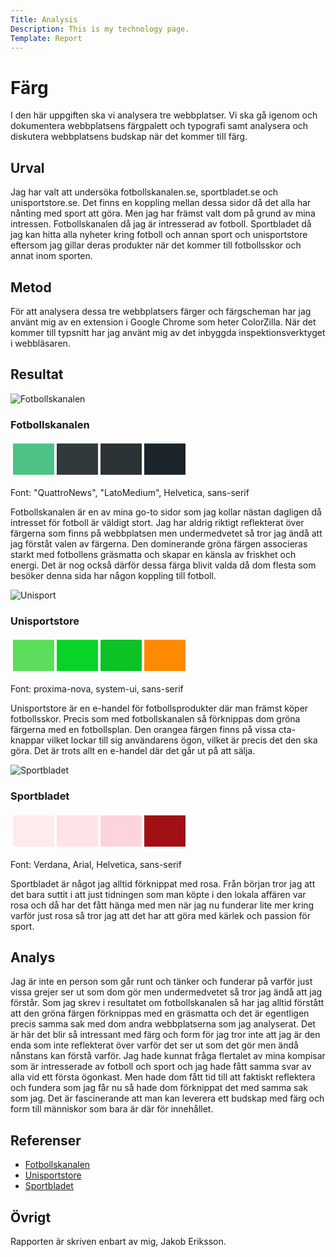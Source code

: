 ```yaml
---
Title: Analysis
Description: This is my technology page.
Template: Report
---
```


# Färg

I den här uppgiften ska vi analysera tre webbplatser. Vi ska gå igenom och dokumentera webbplatsens färgpalett och typografi samt analysera och diskutera webbplatsens budskap när det kommer till färg.

## Urval

Jag har valt att undersöka fotbollskanalen.se, sportbladet.se och unisportstore.se. Det finns en koppling mellan dessa sidor då det alla har nånting med sport att göra. Men jag har främst valt dom på grund av mina intressen. Fotbollskanalen då jag är intresserad av fotboll. Sportbladet då jag kan hitta alla nyheter kring fotboll och annan sport och unisportstore eftersom jag gillar deras produkter när det kommer till fotbollsskor och annat inom sporten.

## Metod

För att analysera dessa tre webbplatsers färger och färgscheman har jag använt mig av en extension i Google Chrome som heter ColorZilla. När det kommer till typsnitt har jag använt mig av det inbyggda inspektionsverktyget i webbläsaren.

<div class="result">
    <h2>Resultat</h2>
    <div class="result-card">
        <img src="../assets/img/fotbollskanalen.jpg" alt="Fotbollskanalen">
        <div>
            <h3>Fotbollskanalen</h3>
            <table style="border-spacing: 4px; border-collapse: separate">
                <tr>
                    <td style="height: 50px; width: 50px; background-color: #4EC286">
                    <td style="height: 50px; width: 50px; background-color: #31393D">
                    <td style="height: 50px; width: 50px; background-color: #2A3236">
                    <td style="height: 50px; width: 50px; background-color: #1B2428">
                </tr>
            </table>
            <p>Font: "QuattroNews", "LatoMedium", Helvetica, sans-serif</p>
            <p>Fotbollskanalen är en av mina go-to sidor som jag kollar nästan dagligen då intresset för fotboll är väldigt stort. Jag har aldrig riktigt reflekterat över färgerna som finns på webbplatsen men undermedvetet så tror jag ändå att jag förståt valen av färgerna. Den dominerande gröna färgen associeras starkt med fotbollens gräsmatta och skapar en känsla av friskhet och energi. Det är nog också därför dessa färga blivit valda då dom flesta som besöker denna sida har någon koppling till fotboll.</p>
        </div>
    </div>
    <div class="result-card">
        <img src="../assets/img/unisport.png" alt="Unisport">
        <div>
            <h3>Unisportstore</h3>
            <table style="border-spacing: 4px; border-collapse: separate">
                <tr>
                    <td style="height: 50px; width: 50px; background-color: #5DDD5C">
                    <td style="height: 50px; width: 50px; background-color: #08D427">
                    <td style="height: 50px; width: 50px; background-color: #0BC324">
                    <td style="height: 50px; width: 50px; background-color: #FE8A00">
                </tr>
            </table>
            <p>Font: proxima-nova, system-ui, sans-serif</p>
            <p>Unisportstore är en e-handel för fotbollsprodukter där man främst köper fotbollsskor. Precis som med fotbollskanalen så förknippas dom gröna färgerna med en fotbollsplan. Den orangea färgen finns på vissa cta-knappar vilket lockar till sig användarens ögon, vilket är precis det den ska göra. Det är trots allt en e-handel där det går ut på att sälja.</p>
        </div>
    </div>
    <div class="result-card">
        <img src="../assets/img/sportbladet.png" alt="Sportbladet">
        <div>
            <h3>Sportbladet</h3>
            <table style="border-spacing: 4px; border-collapse: separate">
                <tr>
                    <td style="height: 50px; width: 50px; background-color: #FEEBEE">
                    <td style="height: 50px; width: 50px; background-color: #FDE3E6">
                    <td style="height: 50px; width: 50px; background-color: #FDD4DB">
                    <td style="height: 50px; width: 50px; background-color: #A11014">
                </tr>
            </table>
            <p>Font: Verdana, Arial, Helvetica, sans-serif</p>
            <p>Sportbladet är något jag alltid förknippat med rosa. Från början tror jag att det bara suttit i att just tidningen som man köpte i den lokala affären var rosa och då har det fått hänga med men när jag nu funderar lite mer kring varför just rosa så tror jag att det har att göra med kärlek och passion för sport.</p>
        </div>
    </div>
</div>

## Analys

Jag är inte en person som går runt och tänker och funderar på varför just vissa grejer ser ut som dom gör men undermedvetet så tror jag ändå att jag förstår. Som jag skrev i resultatet om fotbollskanalen så har jag alltid förstått att den gröna färgen förknippas med en gräsmatta och det är egentligen precis samma sak med dom andra webbplatserna som jag analyserat. Det är här det blir så intressant med färg och form för jag tror inte att jag är den enda som inte reflekterat över varför det ser ut som det gör men ändå nånstans kan förstå varför. Jag hade kunnat fråga flertalet av mina kompisar som är intresserade av fotboll och sport och jag hade fått samma svar av alla vid ett första ögonkast. Men hade dom fått tid till att faktiskt reflektera och fundera som jag får nu så hade dom förknippat det med samma sak som jag. Det är fascinerande att man kan leverera ett budskap med färg och form till människor som bara är där för innehållet.

## Referenser

<ul>
    <li><a href="https://fotbollskanalen.se" target="_blank">Fotbollskanalen</a></li>
    <li><a href="https://unisportstore.se" target="_blank">Unisportstore</a></li>
    <li><a href="https://sportbladet.se" target="_blank">Sportbladet</a></li>
</ul>

## Övrigt

Rapporten är skriven enbart av mig, Jakob Eriksson.
